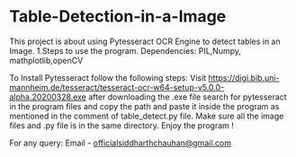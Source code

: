 # Table-Detection-in-a-Image
This project is about using Pytesseract OCR Engine to detect tables in an Image.
1.Steps to use the program.
  Dependencies:
  PIL,Numpy, mathplotlib,openCV

  To Install Pytesseract follow the following steps:
  Visit https://digi.bib.uni-mannheim.de/tesseract/tesseract-ocr-w64-setup-v5.0.0-alpha.20200328.exe
  after downloading the .exe file search for pytesseract in the program files and copy the path and paste it inside the program as       mentioned 
  in the comment of table_detect.py file.
  Make sure all the image files and .py file is in the same directory.
  Enjoy the program !
  
  For any query:
  Email - officialsiddharthchauhan@gmail.com
  

